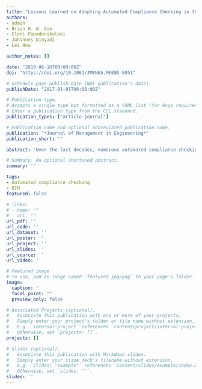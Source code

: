 ```yaml
---
title: "Lessons Learned on Adopting Automated Compliance Checking in the AEC Industry: A Global Study"
authors:
- admin
- Brian H. W. Guo
- Eleni Papadonikolaki
- Johannes Dimyadi
- Lei Hou

author_notes: []

date: "2019-06-18T00:00:00Z"
doi: "https://doi.org/10.1061/JMENEA.MEENG-5051"

# Schedule page publish date (NOT publication's date).
publishDate: "2017-01-01T00:00:00Z"

# Publication type.
# Accepts a single type but formatted as a YAML list (for Hugo requirements).
# Enter a publication type from the CSL standard.
publication_types: ["article-journal"]

# Publication name and optional abbreviated publication name.
publication: "*Journal of Management in Engineering*"
publication_short: ""

abstract: 'Over the last decades, numerous automated compliance checking (ACC) systems have been developed. However, ACC is still not broadly used in the architecture, engineering, and construction (AEC) industry today; little is known as to how ACC can be better accepted by the end users. This paper reports on a multicase study to learn valuable lessons from recent attempts to adopt ACC systems worldwide. Firstly, 18 semistructured interviews were conducted with 20 experts from eight countries, and supplementary data (e.g., documents, product information, and literature) related to each case were collected. Secondly, the interview and supplementary data were then coded to develop prominent themes. Thirdly, through a cross-case analysis, the 12 most determining variables that could influence the ACC adoption were identified. Three path models that explain the interrelationships between these variables and 10 propositions that can guide future ACC adoption were deduced. The results indicate that the government should play an important role to facilitate ACC adoption through funding, policies, and incentives. This study also provides valuable information to software vendors for delivering ACC systems that meet the needs of the industry, and for innovation managers in the industry to develop appropriate adoption plans for the ACC technology.'

# Summary. An optional shortened abstract.
summary: ''

tags:
- Automated compliance checking
- BIM
featured: false

# links:
# - name: ""
#   url: ""
url_pdf: ''
url_code: ''
url_dataset: ''
url_poster: ''
url_project: ''
url_slides: ''
url_source: ''
url_video: ''

# Featured image
# To use, add an image named `featured.jpg/png` to your page's folder. 
image:
  caption: ''
  focal_point: ""
  preview_only: false

# Associated Projects (optional).
#   Associate this publication with one or more of your projects.
#   Simply enter your project's folder or file name without extension.
#   E.g. `internal-project` references `content/project/internal-project/index.md`.
#   Otherwise, set `projects: []`.
projects: []

# Slides (optional).
#   Associate this publication with Markdown slides.
#   Simply enter your slide deck's filename without extension.
#   E.g. `slides: "example"` references `content/slides/example/index.md`.
#   Otherwise, set `slides: ""`.
slides: ''
---
```


